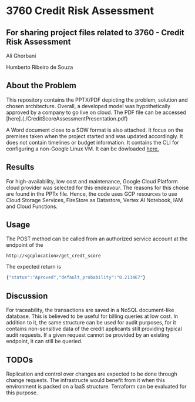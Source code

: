 # 3760 Credit Risk Assessment

## For sharing project files related to 3760 - Credit Risk Assessment

Ali Ghorbani

Humberto Ribeiro de Souza

## About the Problem

This repository contains the PPTX/PDF depicting the problem, solution and chosen architecture. Overall, a developed model was hypothetically approved by a company to go live on cloud.
The PDF file can be accessed [here].(./CreditScoreAssessmentPresentation.pdf) 

A Word document close to a SOW format is also attached. It focus on the premises taken when the project started and was updated accordingly. It does not contain timelines or budget information. It contains the CLI for configuring a non-Google Linux VM. It can be dowloaded [here.](./3760-Term%20Project%20-%20Credit%20Risk%20Assessment.docx)

## Results

For high-availability, low cost and maintenance, Google Cloud Platform cloud provider was selected for this endeavour. The reasons for this choise are found in the PPTx file. Hence, the code uses GCP resources to use Cloud Storage Services, FireStore as Datastore, Vertex AI Notebook, IAM and Cloud Functions. 

## Usage

The POST method can be called from an authorized service account at the endpoint of the

`http://<gcplocation>/get_credt_score`

The expected return is
```javascript
{"status":"Aproved","default_probability":"0.213467"}
```

## Discussion

For traceability, the transactions are saved in a NoSQL document-like database. This is believed to be useful for billing queries at low cost. In addition to it, the same structure can be used for audit purposes, for it contains non-sensitive data of the credit applicants still providing typical audit requests. If a given request cannot be provided by an existing endpoint, it can still be queried.

## TODOs

Replication and control over changes are expected to be done through change requests. The infrastructe would benefit from it when this environment is packed on a IaaS structure. Terraform can be evaluated for this purpose.
